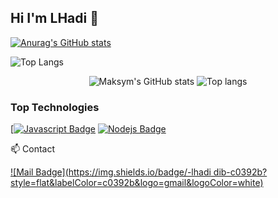 ## Hi I'm LHadi  👋

[![Anurag's GitHub stats](https://github-readme-stats.vercel.app/api?username=Lhadidib07)](https://github.com/anuraghazra/github-readme-stats)

![Top Langs](https://github-readme-stats.vercel.app/api/top-langs/?username=Lhadidib07&layout=compact)

<div align="center">
  <img alt="Maksym's GitHub stats" src="https://github-readme-stats.vercel.app/api?username=Lhadidib07&show_icons=true&theme=transparent"/>
  <img alt="Top langs" src="https://github-readme-stats.vercel.app/api/top-langs/?username=Lhadidib07&layout=compact&&langs_count=6"/>
</div>

### Top Technologies

[[![Javascript Badge](https://img.shields.io/badge/-Javascript-F0DB4F?style=for-the-badge&labelColor=black&logo=javascript&logoColor=F0DB4F)](#) [![Nodejs Badge](https://img.shields.io/badge/-Nodejs-3C873A?style=for-the-badge&labelColor=black&logo=node.js&logoColor=3C873A)](#) 





:mailbox: Contact 

[![Mail Badge](https://img.shields.io/badge/-lhadi dib-c0392b?style=flat&labelColor=c0392b&logo=gmail&logoColor=white)](mailto:lhadi-dib@outlook.com)
